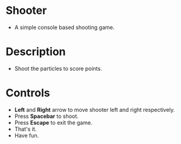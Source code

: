 # Shooter
* A simple console based shooting game.

# Description
* Shoot the particles to score points.

# Controls
* __Left__ and __Right__ arrow to move shooter left and right respectively.
* Press __Spacebar__ to shoot.
* Press __Escape__ to exit the game.
* That's it.
* Have fun.
